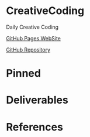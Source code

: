 # CreativeCoding
Daily Creative Coding

[GitHub Pages WebSite](https://bishopfunc.github.io/CreativeCoding/)

[GitHub Repository](https://github.com/bishopfunc/CreativeCoding)

# Pinned

# Deliverables

# References
